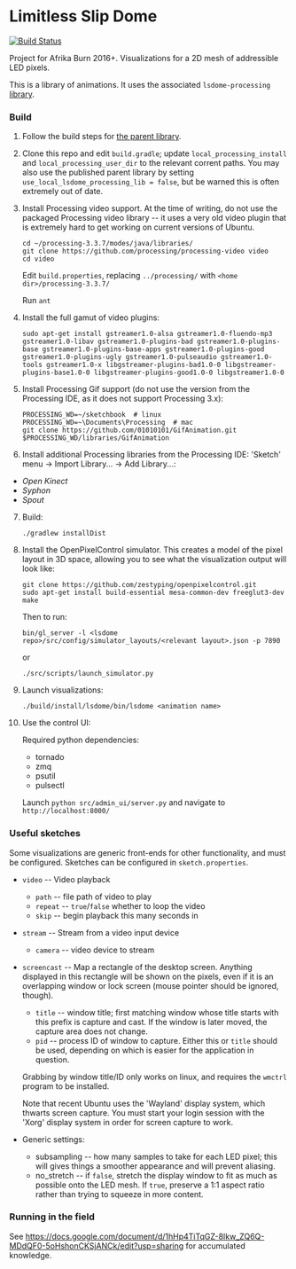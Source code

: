# Limitless Slip Dome

[![Build Status](https://travis-ci.org/shen-tian/lsdome.svg?branch=master)](https://travis-ci.org/shen-tian/lsdome)

Project for Afrika Burn 2016+. Visualizations for a 2D mesh of addressible LED pixels.

This is a library of animations. It uses the associated `lsdome-processing`
[library](https://github.com/mrgriscom/lsdome-processing).

### Build

1. Follow the build steps for [the parent library](https://github.com/mrgriscom/lsdome-processing).

2. Clone this repo and edit `build.gradle`; update `local_processing_install` and `local_processing_user_dir` to the relevant corrent paths. You may also use the published parent library by setting `use_local_lsdome_processing_lib = false`, but be warned this is often extremely out of date.

3. Install Processing video support. At the time of writing, do not use the packaged Processing video library -- it uses a very old video plugin that is extremely hard to get working on current versions of Ubuntu.

    ```
    cd ~/processing-3.3.7/modes/java/libraries/
    git clone https://github.com/processing/processing-video video
    cd video
    ````

    Edit `build.properties`, replacing `../processing/` with `<home dir>/processing-3.3.7/`

    Run `ant`

4. Install the full gamut of video plugins:

    ```
    sudo apt-get install gstreamer1.0-alsa gstreamer1.0-fluendo-mp3 gstreamer1.0-libav gstreamer1.0-plugins-bad gstreamer1.0-plugins-base gstreamer1.0-plugins-base-apps gstreamer1.0-plugins-good gstreamer1.0-plugins-ugly gstreamer1.0-pulseaudio gstreamer1.0-tools gstreamer1.0-x libgstreamer-plugins-bad1.0-0 libgstreamer-plugins-base1.0-0 libgstreamer-plugins-good1.0-0 libgstreamer1.0-0
    ````

5. Install Processing Gif support (do not use the version from the Processing IDE, as it does not support Processing 3.x):

    ```
    PROCESSING_WD=~/sketchbook  # linux
    PROCESSING_WD=~\Documents\Processing  # mac
    git clone https://github.com/01010101/GifAnimation.git $PROCESSING_WD/libraries/GifAnimation
    ```

6. Install additional Processing libraries from the Processing IDE: 'Sketch' menu -> Import Library... -> Add Library...:

- _Open Kinect_
- _Syphon_
- _Spout_

7. Build:

   `./gradlew installDist`

8. Install the OpenPixelControl simulator. This creates a model of the pixel layout in 3D space, allowing you to see what the visualization output will look like:

   ```
   git clone https://github.com/zestyping/openpixelcontrol.git
   sudo apt-get install build-essential mesa-common-dev freeglut3-dev
   make
   ```
   
   Then to run:

   `bin/gl_server -l <lsdome repo>/src/config/simulator_layouts/<relevant layout>.json -p 7890`

   or

   `./src/scripts/launch_simulator.py`

9. Launch visualizations:

    `./build/install/lsdome/bin/lsdome <animation name>`

10. Use the control UI:

    Required python dependencies:

    - tornado
    - zmq
    - psutil
    - pulsectl

    Launch `python src/admin_ui/server.py` and navigate to `http://localhost:8000/`

### Useful sketches

Some visualizations are generic front-ends for other functionality, and must be configured. Sketches can be configured in `sketch.properties`.

- `video` -- Video playback

  - `path` -- file path of video to play
  - `repeat` -- `true`/`false` whether to loop the video
  - `skip` -- begin playback this many seconds in

- `stream` -- Stream from a video input device

  - `camera` -- video device to stream

- `screencast` -- Map a rectangle of the desktop screen. Anything displayed in this rectangle will be shown on the pixels, even if it is an overlapping window or lock screen (mouse pointer should be ignored, though).

  - `title` -- window title; first matching window whose title starts with this prefix is capture and cast. If the window is later moved, the capture area does not change.
  - `pid` -- process ID of window to capture. Either this or `title` should be used, depending on which is easier for the application in question.

  Grabbing by window title/ID only works on linux, and requires the `wmctrl` program to be installed.

  Note that recent Ubuntu uses the 'Wayland' display system, which thwarts screen capture. You must start your login session with the 'Xorg' display system in order for screen capture to work.

- Generic settings:

  - subsampling -- how many samples to take for each LED pixel; this will gives things a smoother appearance and will prevent aliasing.
  - no_stretch -- if `false`, stretch the display window to fit as much as possible onto the LED mesh. If `true`, preserve a 1:1 aspect ratio rather than trying to squeeze in more content.

### Running in the field

See https://docs.google.com/document/d/1hHp4TiTqGZ-8Ikw_ZQ6Q-MDdQF0-5oHshonCKSjANCk/edit?usp=sharing for accumulated knowledge.
